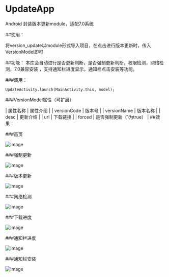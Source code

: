 # UpdateApp
Android 封装版本更新module，适配7.0系统

##使用：

将version_update以module形式导入项目，在点击进行版本更新时，传入VersionModel即可

##功能：
本库会自动进行是否更新判断，是否强制更新判断，权限检测，网络检测，7.0兼容安装
，支持通知栏进度显示，通知栏点击安装等功能。


###调用：

    UpdateActivity.launch(MainActivity.this, model);


###VersionModel属性（可扩展）

|              属性名称             |          属性介绍            |
|              versionCode             |          版本号            |
|              versionName             |          版本名称            |
|              desc             |          更新介绍            |
|              url             |          下载链接            |
|              forced             |          是否强制更新（1为true）            |
##效果：

###首页

![image](https://github.com/wangchang163/UpdateApp/blob/master/image/icon.png)

###强制更新

![image](https://github.com/wangchang163/UpdateApp/blob/master/image/icon1.png)

###版本更新

![image](https://github.com/wangchang163/UpdateApp/blob/master/image/icon2.png)

###网络检测

![image](https://github.com/wangchang163/UpdateApp/blob/master/image/icon3.png)

###下载进度

![image](https://github.com/wangchang163/UpdateApp/blob/master/image/icon4.png)

###通知栏进度

![image](https://github.com/wangchang163/UpdateApp/blob/master/image/icon5.png)

###通知栏安装

![image](https://github.com/wangchang163/UpdateApp/blob/master/image/icon6.png)
